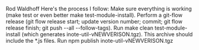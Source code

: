 Rod Waldhoff
Here's the process I follow:
Make sure everything is working (make test or even better make test-module-install).
Perform a git-flow release (git flow release start; update version number; commit; git flow release finish; git push --all --follow-tags).
Run make clean test-module-install (which generates inote-util-vNEWVERISON.tgz). This archive should include the *.js files.
Run npm publish inote-util-vNEWVERISON.tgz
